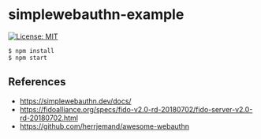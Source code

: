 #  simplewebauthn-example
[![License: MIT](https://img.shields.io/badge/License-MIT-blue.svg)](https://opensource.org/licenses/MIT)

```
$ npm install
$ npm start
```

## References
- https://simplewebauthn.dev/docs/
- https://fidoalliance.org/specs/fido-v2.0-rd-20180702/fido-server-v2.0-rd-20180702.html
- https://github.com/herrjemand/awesome-webauthn